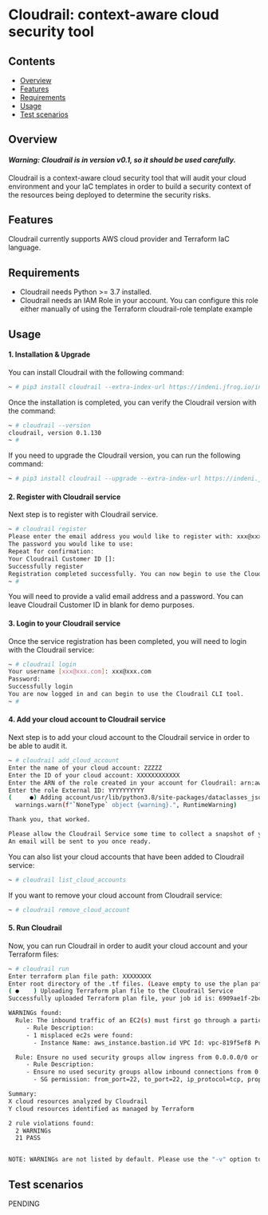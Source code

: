 # Cloudrail: context-aware cloud security tool

## Contents

- [Overview](#overview)
- [Features](#features)
- [Requirements](#requirements)
- [Usage](#usage)
- [Test scenarios](#testscenarios)

## Overview
#### *Warning: Cloudrail is in version v0.1, so it should be used carefully.*
Cloudrail is a context-aware cloud security tool that will audit your cloud environment and your IaC templates in order to build a security context of the resources being deployed to determine the security risks.

## Features
Cloudrail currently supports AWS cloud provider and Terraform IaC language.

## Requirements
- Cloudrail needs Python >= 3.7 installed.
- Cloudrail needs an IAM Role in your account. You can configure this role either manually of using the Terraform cloudrail-role template example

## Usage
#### 1. Installation & Upgrade
You can install Cloudrail with the following command:
```sh
~ # pip3 install cloudrail --extra-index-url https://indeni.jfrog.io/indeni/api/pypi/cloudrail-cli-pypi/simple
```
Once the installation is completed, you can verify the Cloudrail version with the command:
```sh
~ # cloudrail --version
cloudrail, version 0.1.130
~ #
```
If you need to upgrade the Cloudrail version, you can run the following command:
```sh
~ # pip3 install cloudrail --upgrade --extra-index-url https://indeni.jfrog.io/indeni/api/pypi/cloudrail-cli-pypi/simple
```


#### 2. Register with Cloudrail service
Next step is to register with Cloudrail service.
```sh
~ # cloudrail register
Please enter the email address you would like to register with: xxx@xxx.com
The password you would like to use: 
Repeat for confirmation: 
Your Cloudrail Customer ID []: 
Successfully register
Registration completed successfully. You can now begin to use the Cloudrail CLI tool.
~ # 
```
You will need to provide a valid email address and a password. You can leave Cloudrail Customer ID in blank for demo purposes.


#### 3. Login to your Cloudrail service
Once the service registration has been completed, you will need to login with the Cloudrail service:
```sh
~ # cloudrail login
Your username [xxx@xxx.com]: xxx@xxx.com
Password: 
Successfully login
You are now logged in and can begin to use the Cloudrail CLI tool.
~ #
```


#### 4. Add your cloud account to Cloudrail service
Next step is to add your cloud account to the Cloudrail service in order to be able to audit it.
```sh
~ # cloudrail add_cloud_account
Enter the name of your cloud account: ZZZZZ
Enter the ID of your cloud account: XXXXXXXXXXXX
Enter the ARN of the role created in your account for Cloudrail: arn:aws:iam::XXXXXXXXXXXX:role/ROLE_NAME
Enter the role External ID: YYYYYYYYYY
(     ●) Adding account/usr/lib/python3.8/site-packages/dataclasses_json/core.py:171: RuntimeWarning: `NoneType` object value of non-optional type status detected when decoding AccountConfigDTO.
  warnings.warn(f"`NoneType` object {warning}.", RuntimeWarning)

Thank you, that worked.

Please allow the Cloudrail Service some time to collect a snapshot of your live environment.
An email will be sent to you once ready.
```

You can also list your cloud accounts that have been added to Cloudrail service:
```sh
~ # cloudrail list_cloud_accounts
```

If you want to remove your cloud account from Cloudrail service:
```sh
~ # cloudrail remove_cloud_account
```


#### 5. Run Cloudrail
Now, you can run Cloudrail in order to audit your cloud account and your Terraform files:
```sh
~ # cloudrail run
Enter terraform plan file path: XXXXXXXX
Enter root directory of the .tf files. (Leave empty to use the plan path) []: XXXXXXXX
( ●    ) Uploading Terraform plan file to the Cloudrail Service
Successfully uploaded Terraform plan file, your job id is: 6909ae1f-2bc3-4f60-8e9b-5500cf56b110

WARNINGs found:
  Rule: The inbound traffic of an EC2(s) must first go through a particular network node
     - Rule Description:
     - 1 misplaced ec2s were found:
       - Instance Name: aws_instance.bastion.id VPC Id: vpc-819f5ef8 Public IP(s): ['0.0.0.0'] Private IP(s): 172.31.0.0

  Rule: Ensure no used security groups allow ingress from 0.0.0.0/0 or ::/0 to port 22 (SSH)
     - Rule Description:
     - Ensure no used security groups allow inbound connections from 0.0.0.0/0 or ::/0 to port 22 (SSH). security issue=1 are in used and exposing instances to SSH from the Internet
       - SG permission: from_port=22, to_port=22, ip_protocol=tcp, property_type=SecurityGroupRulePropertyType.IP_RANGES, property_value=0.0.0.0/0 is exposing ENI id=eni-fk-d1cd07b6-b4f0-43d4-a515-20352b7a3cce owned by=Instance Name: aws_instance.bastion.id VPC Id: vpc-819f5ef8 Public IP(s): ['0.0.0.0'] Private IP(s): 172.31.0.0 to SSH from the Internet

Summary:
X cloud resources analyzed by Cloudrail
Y cloud resources identified as managed by Terraform

2 rule violations found:
  2 WARNINGs
  21 PASS


NOTE: WARNINGs are not listed by default. Please use the "-v" option to list them.
```

## Test scenarios
PENDING
